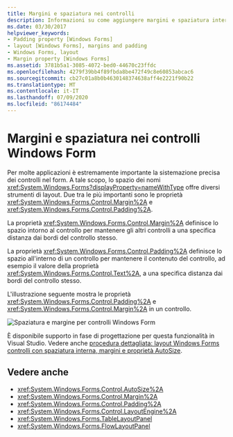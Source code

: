 ```yaml
---
title: Margini e spaziatura nei controlli
description: Informazioni su come aggiungere margini e spaziatura interna nei controlli Windows Form con le proprietà Margin e Padding.
ms.date: 03/30/2017
helpviewer_keywords:
- Padding property [Windows Forms]
- layout [Windows Forms], margins and padding
- Windows Forms, layout
- Margin property [Windows Forms]
ms.assetid: 3781b5a1-3085-4072-bed0-44670c23ffdc
ms.openlocfilehash: 4279f39bb4f89fbda8be472f49c8e60853abcac6
ms.sourcegitcommit: cb27c01a8b0b4630148374638aff4e2221f90b22
ms.translationtype: MT
ms.contentlocale: it-IT
ms.lasthandoff: 07/09/2020
ms.locfileid: "86174484"
---
```

# <a name="margin-and-padding-in-windows-forms-controls"></a>Margini e spaziatura nei controlli Windows Form
Per molte applicazioni è estremamente importante la sistemazione precisa dei controlli nel form. A tale scopo, lo spazio dei nomi <xref:System.Windows.Forms?displayProperty=nameWithType> offre diversi strumenti di layout. Due tra le più importanti sono le proprietà <xref:System.Windows.Forms.Control.Margin%2A> e <xref:System.Windows.Forms.Control.Padding%2A>.  
  
 La proprietà <xref:System.Windows.Forms.Control.Margin%2A> definisce lo spazio intorno al controllo per mantenere gli altri controlli a una specifica distanza dai bordi del controllo stesso.  
  
 La proprietà <xref:System.Windows.Forms.Control.Padding%2A> definisce lo spazio all'interno di un controllo per mantenere il contenuto del controllo, ad esempio il valore della proprietà <xref:System.Windows.Forms.Control.Text%2A>, a una specifica distanza dai bordi del controllo stesso.  
  
 L'illustrazione seguente mostra le proprietà <xref:System.Windows.Forms.Control.Padding%2A> e <xref:System.Windows.Forms.Control.Margin%2A> in un controllo.  
  
 ![Spaziatura e margine per controlli Windows Form](./media/vs-winformpadmargin.gif "VS_WinFormPadMargin")  
  
 È disponibile supporto in fase di progettazione per questa funzionalità in Visual Studio. Vedere anche [procedura dettagliata: layout Windows Forms controlli con spaziatura interna, margini e proprietà AutoSize](windows-forms-controls-padding-autosize.md).  
  
## <a name="see-also"></a>Vedere anche

- <xref:System.Windows.Forms.Control.AutoSize%2A>
- <xref:System.Windows.Forms.Control.Margin%2A>
- <xref:System.Windows.Forms.Control.Padding%2A>
- <xref:System.Windows.Forms.Control.LayoutEngine%2A>
- <xref:System.Windows.Forms.TableLayoutPanel>
- <xref:System.Windows.Forms.FlowLayoutPanel>
